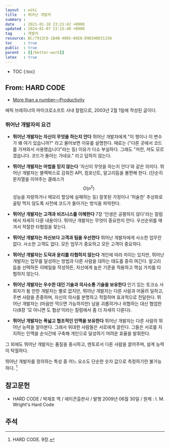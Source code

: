 ```yaml
---
layout  : wiki
title   : 뛰어난 개발자
summary : 
date    : 2021-01-10 23:21:42 +0900
updated : 2024-01-07 23:15:40 +0900
tag     : 개발자
resource: BC/7913C6-1B4B-4085-86E8-D9D340D31158
toc     : true
public  : true
parent  : [[/better-work]]
latex   : true
---
```

* TOC
{:toc}

## From: HARD CODE

- [More than a number—Productivity][hardcode]

에릭 브레히너의 마이크로소프트 사내 칼럼으로, 2003년 2월 1일에 작성된 글이다.

### 뛰어난 개발자의 요건

>
- **뛰어난 개발자는 자신이 무엇을 하는지 안다** 뛰어난 개발자에게 "이 행이나 이 변수가 왜 여기 있습니까?" 라고 물어보면 이유를 설명한다. 때로는 ("다른 곳에서 코드를 가져와서 사용했습니다"라는 등) 이유가 다소 부실하다. 그래도 "저런, 저도 모르겠습니다. 코드가 돌아는 가네요." 라고 답하지 않는다.
>
- **뛰어난 개발자는 마법을 믿지 않는다** '자신이 무엇을 하는지 안다'와 같은 의미다. 뛰어난 개발자는 블랙박스로 감춰진 API, 컴포넌트, 알고리듬을 불편해 한다. (단순히 문자열을 이어주는 클래스가 $$O(n^2)$$ 성능을 자랑하거나 메모리 할당에 실패하는 등) 잘못된 가정이나 '허술한' 추상화로 골탕 먹지 않도록 사전에 코드가 돌아가는 방식을 파악한다.
>
- **뛰어난 개발자는 고객과 비즈니스를 이해한다** 7장 '인생은 공평하지 않다'라는 칼럼에서 자세히 다룬 내용이다. 뛰어난 개발자는 무엇이 중요한지 안다. 우선순위를 매겨서 적절한 타협점을 찾는다.
>
- **뛰어난 개발자는 자신보다 고객과 팀을 우선한다** 뛰어난 개발자에게 사소한 업무란 없다. 사소한 고객도 없다. 모든 업무가 중요하고 모든 고객이 중요하다.
>
- **뛰어난 개발자는 도덕과 윤리를 타협하지 않는다** 개인에 따라 차이는 있지만, 뛰어난 개발자는 업무를 달성하는 방법과 다른 사람을 대하는 태도를 중히 여긴다. 알고리듬을 선택하든 이메일을 작성하든, 자신에게 높은 기준을 적용하고 핵심 가치를 타협하지 않는다.
>
- **뛰어난 개발자는 우수한 대인 기술과 의사소통 기술을 보유한다** 인기 있는 토크쇼 사회자가 될 만한 개발자는 별로 없지만, 뛰어난 개발자는 다른 사람과 어울려 일하고, 주변 사람을 존중하며, 자신의 의사를 분명하고 적절하며 효과적으로 전달한다. 뛰어난 개발자는 (마음만 먹으면 가능하지만) 남을 괴롭히거나 위협하는 대신 협업한다(8장 '모 아니면 도 협상'이라는 칼럼에서 좀 더 자세히 다룬다).
>
- **뛰어난 개발자는 폭넓고 협조적인 인맥을 보유한다** 뛰어난 개발자는 다른 사람의 뛰어난 능력을 알아본다. 그래서 위대한 사람들은 서로에게 끌린다. 그들은 서로를 지지하는 인맥을 순식간에 구축해 개인으로 달성하기 어려운 효율을 발휘한다.
>
그 외에도 뛰어난 개발자는 품질을 중시하고, 멘토로서 다른 사람을 끌어주며, 설계 능력이 탁월하다.
>
뛰어난 개발자를 정의하는 특성 중 어느 요소도 단순한 숫자 값으로 측정하기란 불가능하다.
[^hardcode-9]

## 참고문헌

- HARD CODE / 박재호 역 / 에이콘출판사 / 발행 2009년 06월 30일 / 원제 : I. M. Wright's Hard Code

## 주석

[^hardcode-9]: HARD CODE. 9장.

[hardcode]: https://imwrightshardcode.com/2003/02/more-than-a-number-productivity/

